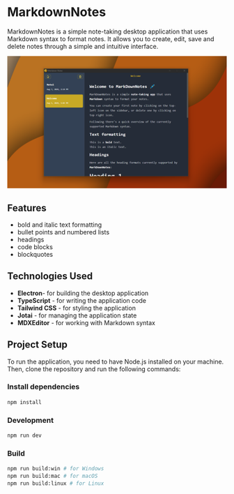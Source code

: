 # MarkdownNotes

MarkdownNotes is a simple note-taking desktop application that uses Markdown syntax to format notes.
It allows you to create, edit, save and delete notes through a simple and intuitive interface.


[![Preview](https://github.com/SebastianOndrus/MarkdownNotes/blob/main/Markdown-notes/resources/thumbnail.png?raw=true)](https://youtu.be/ivHVXLuYWMM) 
## Features

- bold and italic text formatting
- bullet points and numbered lists
- headings
- code blocks
- blockquotes

## Technologies Used

- **Electron**- for building the desktop application
- **TypeScript** - for writing the application code
- **Tailwind CSS** - for styling the application
- **Jotai** - for managing the application state
- **MDXEditor** - for working with Markdown syntax

## Project Setup

To run the application, you need to have Node.js installed on your machine. Then, clone the repository and run the following commands:

### Install dependencies
```bash
npm install
```

### Development
```bash
npm run dev
```

### Build
```bash
npm run build:win # for Windows
npm run build:mac # for macOS
npm run build:linux # for Linux
```